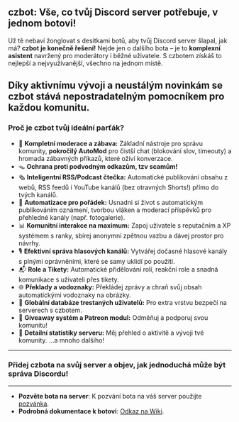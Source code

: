 ## czbot: Vše, co tvůj Discord server potřebuje, v jednom botovi!

Už tě nebaví žonglovat s desítkami botů, aby tvůj Discord server šlapal, jak má? **czbot je konečně řešení!** Nejde jen o dalšího bota – je to **komplexní asistent** navržený pro moderátory i běžné uživatele. S czbotem získáš to nejlepší a nejvyužívanější, všechno na jednom místě.

Díky **aktivnímu vývoji** a neustálým novinkám se czbot stává nepostradatelným pomocníkem pro každou komunitu.
---
### Proč je czbot tvůj ideální parťák?

* 🔐 **Kompletní moderace a zábava:** Základní nástroje pro správu komunity, **pokročilý AutoMod** pro čistší chat (blokování slov, timeouty) a hromada zábavných příkazů, které oživí konverzace.
* 🪤 **Ochrana proti podvodným odkazům, tzv scamům!**
* 🗞️ **Inteligentní RSS/Podcast čtečka:** Automatické publikování obsahu z webů, RSS feedů i YouTube kanálů (bez otravných Shorts!) přímo do tvých kanálů.
* 🤖 **Automatizace pro pořádek:** Usnadni si život s automatickým publikováním oznámení, tvorbou vláken a moderací příspěvků pro přehledné kanály (např. fotogalerie).
* 📊  **Komunitní interakce na maximum:** Zapoj uživatele s reputačním a XP systémem s ranky, sbírej anonymní zpětnou vazbu a dávej prostor pro návrhy.
* 🎙️  **Efektivní správa hlasových kanálů:** Vytvářej dočasné hlasové kanály s plnými oprávněními, které se samy uklidí po použití.
* 📬  **Role a Tikety:** Automatické přidělování rolí, reakční role a snadná komunikace s uživateli přes tikety.
* 🌐  **Překlady a vodoznaky:** Překládej zprávy a chraň svůj obsah automatickými vodoznaky na obrázky.
* 🔑  **Globální databáze trestaných uživatelů:** Pro extra vrstvu bezpečí na serverech s czbotem.
* 🎁 **Giveaway systém a Patreon modul:** Odměňuj a podporuj svou komunitu!
* 🧮 **Detailní statistiky serveru:** Měj přehled o aktivitě a vývoji tvé komunity.
...a mnoho dalšího!
---
### Přidej czbota na svůj server a objev, jak jednoduchá může být správa Discordu!
---
* **Pozvěte bota na server**: K pozvání bota na váš server použijte [pozvánka](https://discord.com/oauth2/authorize?client_id=902877191086420008).
* **Podrobná dokumentace k botovi**: [Odkaz na Wiki](https://github.com/papiscze/czbot/wiki).
